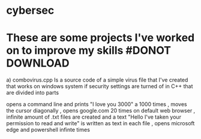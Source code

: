 # cybersec
# These are some projects I've worked on to improve my skills #DONOT DOWNLOAD
 
a) combovirus.cpp 
Is a source code of a simple virus file that I've created that works on windows system if security settings are turned of in C++ that are divided into parts 

   opens a command line and prints "I love you 3000" a 1000 times ,
   moves the cursor diagonally ,
   opens google.com 20 times on default web browser ,
   infinite amount of .txt files are created and a text "Hello I've taken your permission to read and write" is written as text in each file ,
   opens microsoft edge and powershell infinte times 
